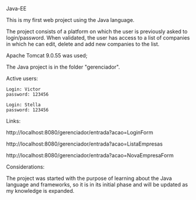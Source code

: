 Java-EE


This is my first web project using the Java language.

The project consists of a platform on which the user is previously asked to login/password.
When validated, the user has access to a list of companies in which he can edit, delete and add new companies to the list.

Apache Tomcat 9.0.55 was used;

The Java project is in the folder "gerenciador".

Active users:

    Login: Victor
    password: 123456
    
    Login: Stella
    password: 123456

Links:


  http://localhost:8080/gerenciador/entrada?acao=LoginForm
  
  
  http://localhost:8080/gerenciador/entrada?acao=ListaEmpresas
  
  
  http://localhost:8080/gerenciador/entrada?acao=NovaEmpresaForm
  

Considerations:

The project was started with the purpose of learning about the Java language and frameworks,
so it is in its initial phase and will be updated as my knowledge is expanded.
